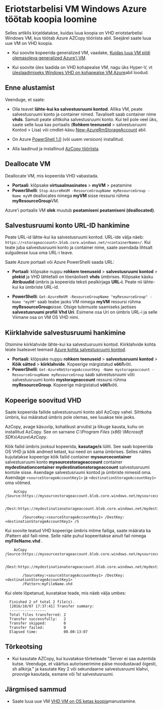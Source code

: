 <properties
    pageTitle="Luua koopia eriotstarbelisi VM Azure | Microsoft Azure'i"
    description="Saate teada, kuidas luua koopia eriotstarbelisi Windows VM ressursihaldur juurutamise mudeli Azure, töötab."
    services="virtual-machines-windows"
    documentationCenter=""
    authors="cynthn"
    manager="timlt"
    editor=""
    tags="azure-resource-manager"/>

<tags
    ms.service="virtual-machines-windows"
    ms.workload="infrastructure-services"
    ms.tgt_pltfrm="vm-windows"
    ms.devlang="na"
    ms.topic="article"
    ms.date="10/20/2016"
    ms.author="cynthn"/>
    
    
    
# <a name="create-a-copy-of-a-specialized-windows-vm-running-in-azure"></a>Eriotstarbelisi VM Windows Azure töötab koopia loomine 

Selles artiklis kirjeldatakse, kuidas luua koopia on VHD eriotstarbelisi Windows VM, kus töötab Azure AZCopy tööriista abil. Seejärel saate luua uue VM on VHD koopia. 

- Kui soovite kopeerida generalized VM, vaadake, [Kuidas luua VM pildi olemasoleva generalized Azure'i VM](virtual-machines-windows-capture-image.md).

- Kui soovite üles laadida on VHD kohapealse VM, nagu üks Hyper-V, vt [üleslaadimiseks Windows VHD on kohapealse VM Azure](virtual-machines-windows-upload-image.md)abil loodud.


## <a name="before-you-begin"></a>Enne alustamist

Veenduge, et saate:

- Olla teavet **lähte-kui ka salvestusruumi kontod**. Allika VM, peate salvestusruumi konto ja container nimed. Tavaliselt saab container nime **vhds**. Samuti peate sihtkoha salvestusruumi konto. Kui teil pole veel üks, saate selle luua kas portaalis (**Rohkem teenuseid** > salvestusruumi Kontod > Lisa) või cmdlet-käsu [New-AzureRmStorageAccount](https://msdn.microsoft.com/library/mt607148.aspx) abil. 

- On Azure [PowerShell 1.0](../powershell-install-configure.md) (või uuem versioon) installitud.

- Alla laadinud ja installinud [AzCopy tööriista](../storage/storage-use-azcopy.md). 


## <a name="deallocate-the-vm"></a>Deallocate VM

Deallocate VM, mis kopeerida VHD vabastada. 

- **Portaali**: klõpsake **virtuaalmasinates** > **myVM** > peatamine
- **PowerShelli**: `Stop-AzureRmVM -ResourceGroupName myResourceGroup -Name myVM` deallocates nimega **myVM** sisse ressursi rühma **myResourceGroup**VM.

Azure'i portaalis VM **olek** muutub **peatamiseni** **peatamiseni (deallocated)**.


## <a name="get-the-storage-account-urls"></a>Salvestusruumi konto URL-ID hankimine

Peate URL-id lähte-kui ka salvestusruumi kontod. URL-ide välja näeb: `https://<storageaccount>.blob.core.windows.net/<containerName>/`. Kui teate juba salvestusruumi konto ja container nime, saate asendada lihtsalt sulgudesse luua oma URL-i teave. 

Saate Azure portaali või Azure PowerShelli saada URL:

- **Portaali**: klõpsake nuppu **rohkem teenuseid** > **salvestusruumi kontod**  >  <storage account> **plekid** ja VHD lähtefaili on tõenäoliselt **vhds** ümbrises. Klõpsake käsku **Atribuudid** ümbris ja kopeerida teksti pealkirjaga **URL-i**. Peate nii lähte-kui ka ümbriste URL-id. 

- **PowerShelli**: `Get-AzureRmVM -ResourceGroupName "myResourceGroup" -Name "myVM"` saab teabe jaoks VM nimega **myVM** ressursi rühma **myResourceGroup**sisse. Otsige tulemuste saamiseks jaotises **salvestusruumi profiil** **Vhd Uri**. Esimene osa Uri on ümbris URL-i ja selle Viimane osa on VM OS VHD nimi.

## <a name="get-the-storage-access-keys"></a>Kiirklahvide salvestusruumi hankimine

Otsimine kiirklahvide lähte-kui ka salvestusruumi kontod. Kiirklahvide kohta leiate lisateavet teemast [Azure kohta salvestusruumi kontod](../storage/storage-create-storage-account.md).

- **Portaali**: klõpsake nuppu **rohkem teenuseid** > **salvestusruumi kontod**  >  <storage account> **Kõik sätted** > **kiirklahvide**. Kopeerige märgistatud **võti1**võti.
- **PowerShelli**: `Get-AzureRmStorageAccountKey -Name mystorageaccount -ResourceGroupName myResourceGroup` saab salvestusruumi võti salvestusruumi konto **mystorageaccount** ressursi rühma **myResourceGroup**. Kopeerige märgistatud **võti1**võti.


## <a name="copy-the-vhd"></a>Kopeerige soovitud VHD 

Saate kopeerida failide salvestusruumi konto abil AzCopy vahel. Sihtkoha ümbris, kui määratud ümbris pole olemas, see luuakse teie jaoks. 

AzCopy, avage käsuviip, kohalikust arvutist ja liikuge kausta, kuhu on installitud AzCopy. See on sarnane *C:\Program Files (x86) \Microsoft SDKs\Azure\AzCopy*. 

Kõik failid ümbris jooksul kopeerida, **kasutage/s** lüliti. See saab kopeerida OS VHD ja kõik andmed ketast, kui need on sama ümbrises. Selles näites kujutatakse kopeerige kõik failid container **mysourcecontainer** salvestusruumi konto **mysourcestorageaccount** container **mydestinationcontainer** **mydestinationstorageaccount** salvestusruumi kontole sisse. Asendage salvestusruumi kontod ja ümbriste nimesid oma. Asendage `<sourceStorageAccountKey1>` ja `<destinationStorageAccountKey1>` oma võtmed.

```
    AzCopy /Source:https://mysourcestorageaccount.blob.core.windows.net/mysourcecontainer `
        /Dest:https://mydestinationatorageaccount.blob.core.windows.net/mydestinationcontainer `
        /SourceKey:<sourceStorageAccountKey1> /DestKey:<destinationStorageAccountKey1> /S
```

Kui soovite teatud VHD kopeerige ümbris mitme failiga, saate määrata ka /Pattern abil faili nime. Selle näite puhul kopeeritakse ainult fail nimega **myFileName.vhd** .

```
    AzCopy /Source:https://mysourcestorageaccount.blob.core.windows.net/mysourcecontainer `
        /Dest:https://mydestinationatorageaccount.blob.core.windows.net/mydestinationcontainer `
        /SourceKey:<sourceStorageAccountKey1> /DestKey:<destinationStorageAccountKey1> `
        /Pattern:myFileName.vhd
```


Kui olete lõpetanud, kuvatakse teade, mis näeb välja umbes:

```
  Finished 2 of total 2 file(s).
  [2016/10/07 17:37:41] Transfer summary:
  -----------------
  Total files transferred: 2
  Transfer successfully:   2
  Transfer skipped:        0
  Transfer failed:         0
  Elapsed time:            00.00:13:07
```

## <a name="troubleshooting"></a>Tõrkeotsing

- Kui kasutate AZCopy, kui kuvatakse tõrketeade "Server ei saa autentida kutse. Veenduge, et väärtus autoriseerimine päise moodustavad õigesti, sh allkirja." ja kasutate Key 2 või sekundaarne salvestusruumi klahvi, proovige kasutada, esmane või 1st salvestusruumi.


## <a name="next-steps"></a>Järgmised sammud

- Saate luua uue VM [VHD VM on OS ketas koopia](virtual-machines-windows-create-vm-specialized.md)manustamine.












